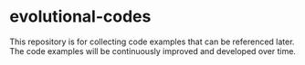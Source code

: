 # evolutional-codes
This repository is for collecting code examples that can be referenced later. The code examples will be continuously improved and developed over time.

